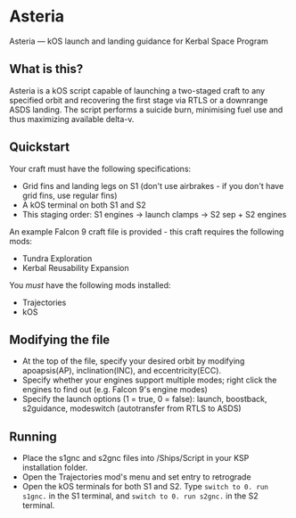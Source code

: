 # Asteria
Asteria — kOS launch and landing guidance for Kerbal Space Program

## What is this?
Asteria is a kOS script capable of launching a two-staged craft to any specified orbit and recovering the first stage via RTLS or a downrange ASDS landing. The script performs a suicide burn, minimising fuel use and thus maximizing available delta-v.

## Quickstart
Your craft must have the following specifications:
- Grid fins and landing legs on S1 (don't use airbrakes - if you don't have grid fins, use regular fins)
- A kOS terminal on both S1 and S2
- This staging order: S1 engines -> launch clamps -> S2 sep + S2 engines

An example Falcon 9 craft file is provided - this craft requires the following mods:
- Tundra Exploration
- Kerbal Reusability Expansion

You _must_ have the following mods installed:
- Trajectories
- kOS

## Modifying the file
- At the top of the file, specify your desired orbit by modifying apoapsis(AP), inclination(INC), and eccentricity(ECC).
- Specify whether your engines support multiple modes; right click the engines to find out (e.g. Falcon 9's engine modes)
- Specify the launch options (1 = true, 0 = false): launch, boostback, s2guidance, modeswitch (autotransfer from RTLS to ASDS)

## Running
- Place the s1gnc and s2gnc files into /Ships/Script in your KSP installation folder.
- Open the Trajectories mod's menu and set entry to retrograde
- Open the kOS terminals for both S1 and S2. Type `switch to 0. run s1gnc.` in the S1 terminal, and `switch to 0. run s2gnc.` in the S2 terminal.
